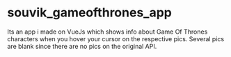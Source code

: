# souvik_gameofthrones_app
Its an app i made on VueJs which shows info about Game Of Thrones characters when you hover your cursor on the respective pics. Several pics are blank since there are no pics on the original API.
